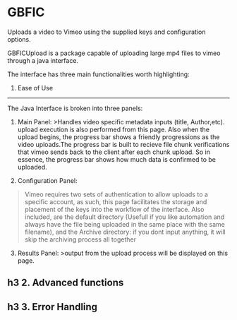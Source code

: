 GBFIC
=====

Uploads a video to Vimeo using the supplied keys and configuration options.


GBFICUpload is a package capable of uploading large mp4 files to vimeo through a java interface. 

The interface has three main functionalities worth highlighting:

1. Ease of Use
-----------------


   The Java Interface is broken into three panels:
   1. Main Panel: 
    >Handles video specific metadata inputs (title, Author,etc). upload execution is also performed from this page. Also when the upload begins, the progress bar shows a friendly progressions as the video uploads.The progress bar is built to recieve file chunk verifications that vimeo sends back to the client after each chunk upload. So in essence, the progress bar shows how much data is confirmed to be uploaded.
    
   2. Configuration Panel: 
   >Vimeo requires two sets of authentication to allow uploads to a specific account, as such, this page facilitates the storage and placement of the keys into the workflow of the interface. Also included, are the default directory (Usefull if you like automation and always have the file being uploaded in the same place with the same filename), and the Archive directory: if you dont input anything, it will skip the archiving process all together

   3. Results Panel: 
    >output from the upload process will be displayed on this page. 
      
h3 2. Advanced functions
------------------------
  
h3 3. Error Handling
--------------------
